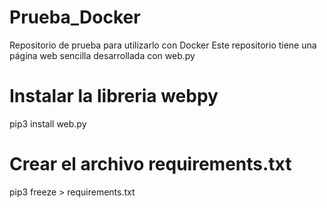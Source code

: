 # Prueba_Docker

Repositorio de prueba para utilizarlo con Docker
Este repositorio tiene una página web sencilla desarrollada con web.py

# Instalar la libreria webpy

pip3 install web.py

# Crear el archivo requirements.txt

pip3 freeze > requirements.txt

